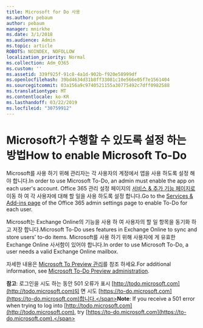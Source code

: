 ```yaml
---
title: Microsoft for Do 사용
ms.author: pebaum
author: pebaum
manager: mnirkhe
ms.date: 3/1/2018
ms.audience: Admin
ms.topic: article
ROBOTS: NOINDEX, NOFOLLOW
localization_priority: Normal
ms.collection: Adm_O365
ms.custom: ''
ms.assetid: 339f925f-91c8-4a1d-902b-f920e58999df
ms.openlocfilehash: 39bd4634d31b8ff33081c10e566e05f7e1561404
ms.sourcegitcommit: 03a156a9c9740521155a30775492c7dff0982588
ms.translationtype: MT
ms.contentlocale: ko-KR
ms.lasthandoff: 03/22/2019
ms.locfileid: "30759912"
---
```

# <a name="how-to-enable-microsoft-to-do"></a><span data-ttu-id="6c30c-102">Microsoft가 수행할 수 있도록 설정 하는 방법</span><span class="sxs-lookup"><span data-stu-id="6c30c-102">How to enable Microsoft To-Do</span></span>

<span data-ttu-id="6c30c-103">Microsoft를 사용 하기 위해 관리자는 각 사용자의 계정에서 앱을 사용 하도록 설정 해야 합니다.</span><span class="sxs-lookup"><span data-stu-id="6c30c-103">In order to use Microsoft To-Do, an admin must enable the app on each user's account.</span></span> <span data-ttu-id="6c30c-104">Office 365 관리 설정 페이지의 [서비스 &amp; 추가 기능 페이지로](https://portal.office.com/adminportal/home#/Settings/ServicesAndAddIns) 이동 하 여 각 사용자에 대해 할 일을 사용 하도록 설정 합니다.</span><span class="sxs-lookup"><span data-stu-id="6c30c-104">Go to the [Services &amp; Add-ins page](https://portal.office.com/adminportal/home#/Settings/ServicesAndAddIns) of the Office 365 admin settings page to enable To-Do for each user.</span></span> 
  
<span data-ttu-id="6c30c-105">Microsoft는 Exchange Online의 기능을 사용 하 여 사용자의 할 일 항목을 동기화 하 고 저장 합니다.</span><span class="sxs-lookup"><span data-stu-id="6c30c-105">Microsoft To-Do uses features in Exchange Online to sync and store users' to-do items.</span></span> <span data-ttu-id="6c30c-106">Microsoft를 사용 하기 위해 사용자에 게 유효한 Exchange Online 사서함이 있어야 합니다.</span><span class="sxs-lookup"><span data-stu-id="6c30c-106">In order to use Microsoft To-Do, a user needs a valid Exchange Online mailbox.</span></span>
  
<span data-ttu-id="6c30c-107">자세한 내용은 [Microsoft To Preview 관리](https://support.office.com/article/490c1a8c-2333-4952-8125-841afadb9620.aspx)를 참조 하세요.</span><span class="sxs-lookup"><span data-stu-id="6c30c-107">For additional information, see [Microsoft To-Do Preview administration](https://support.office.com/article/490c1a8c-2333-4952-8125-841afadb9620.aspx).</span></span>
  
 <span data-ttu-id="6c30c-108">**참고**: 로그인을 시도 하는 동안 501 오류가 표시 [http://todo.microsoft.com](http://todo.microsoft.com)되 면 시도 [https://to-do.microsoft.com](https://to-do.microsoft.com)합니다.</span><span class="sxs-lookup"><span data-stu-id="6c30c-108">**Note**: If you receive a 501 error when trying to log into [http://todo.microsoft.com](http://todo.microsoft.com), try [https://to-do.microsoft.com](https://to-do.microsoft.com).</span></span>
  


